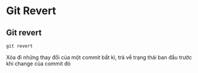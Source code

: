 # Git Revert

## Git revert
```html
git revert
``` 
Xóa đi những thay đổi của một commit bất kì,
trả về trạng thái ban đầu trước khi change của commit đó

